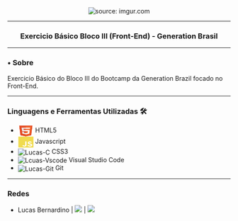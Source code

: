 <div align = "center">
  <img width="650px" src="https://i.imgur.com/n1cTG0R.jpg" title="source: imgur.com"/>
  <hr>
  <h3>
  <p><b>Exercicio Básico Bloco III (Front-End) - Generation Brasil </b></p>
  </div>

<hr>

### • **Sobre**
  Exercicio Básico do Bloco III do Bootcamp da Generation Brazil focado no Front-End.

 <hr>

### **Linguagens e Ferramentas Utilizadas** 🛠

- <img align="center" alt="Lucas-HTML" height="25" width="35" src="https://raw.githubusercontent.com/devicons/devicon/master/icons/html5/html5-original.svg"> HTML5
- <img align="center" alt="Lucas-Js" height="25" width="35" src="https://raw.githubusercontent.com/devicons/devicon/master/icons/javascript/javascript-plain.svg"> Javascript
- <img align="center" alt="Lucas-C" height="25" width="35" src="https://cdn.jsdelivr.net/gh/devicons/devicon/icons/css3/css3-original.svg"/> CSS3
- <img align="center" alt="Lcuas-Vscode" height="25" width="35" src="https://cdn.jsdelivr.net/gh/devicons/devicon/icons/vscode/vscode-original.svg"/> Visual Studio Code
- <img align="center" alt="Lucas-Git" height="25" width="35" src="https://cdn.jsdelivr.net/gh/devicons/devicon/icons/git/git-original.svg"/> Git

<hr>

### **Redes**

  - Lucas Bernardino |  <a href="https://www.linkedin.com/in/lucasdevsousa/" target="_blank"><img src="https://img.shields.io/badge/-Linkedin-blue" target="_blank"></a> |  <a href="https://github.com/LucasIluminado" target="_blank"><img src="https://img.shields.io/badge/-Github-gray" target="_blank"></a>  
  
<br>
